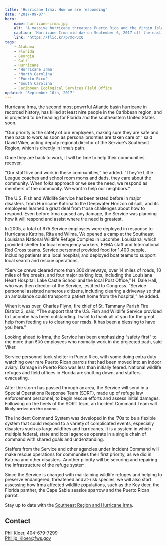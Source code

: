 ```yaml
---
title: 'Hurricane Irma: How we are responding'
date: '2017-09-07'
hero:
    name: hurricane-irma.jpg
    alt: 'A massive hurricane threatens Puerto Rico and the Virgin Islands.'
    caption: 'Hurricane Irma mid-day on September 6, 2017 off the east coast of Puerto Rico. Satellite Image by NOAA GOES-16.'
    link: 'https://flic.kr/p/XcPJxQ'
tags:
    - Alabama
    - Florida
    - Georgia
    - Gulf
    - Hurricane
    - 'Hurricane Irma'
    - 'North Carolina'
    - 'Puerto Rico'
    - 'South Carolina'
    - Caribbean Ecological Services Field Office
updated: 'September 10th, 2017'
---
```


Hurricane Irma, the second most powerful Atlantic basin hurricane in recorded history, has killed at least nine people in the Caribbean region, and is projected to be heading for Florida and the southeastern United States soon.

“Our priority is the safety of our employees, making sure they are safe and then back to work as soon as personal priorities are taken care of,” said David Viker, acting deputy regional director of the Service’s Southeast Region, which is directly in Irma’s path.

Once they are back to work, it will be time to help their communities recover.

“Our staff live and work in these communities,” he added. “They’re Little League coaches and school room moms and dads, they care about the community. When folks approach or we see the need, we respond as members of the community. We want to help our neighbors.”

The U.S. Fish and Wildlife Service has been tested before in major disasters, from Hurricane Katrina to the Deepwater Horizon oil spill, and its employees learned a great deal from those challenges about how to respond. Even before Irma caused any damage, the Service was planning how it will respond and assist where the need is greatest.

In 2005, a total of 675 Service employees were deployed in response to Hurricanes Katrina, Rita and Wilma. We opened a camp at the Southeast Louisiana National Wildlife Refuge Complex in Lacombe, Louisiana, which provided shelter for local emergency workers, FEMA staff and International Red Cross teams. Service personnel provided food for 1,400 people, including patients at a local hospital; and deployed boat teams to support local search and rescue operations.

“Service crews cleared more than 300 driveways, over 14 miles of roads, 10 miles of fire breaks, and four major parking lots, including the Louisiana Heart Hospital, Lake Castle School and the local Post Office,” H. Dale Hall, who was then director of the Service, testified to Congress. “Service personnel assisted numerous citizens, including clearing a driveway so that an ambulance could transport a patient home from the hospital,” he added.

When it was over, Charles Flynn, fire chief of St. Tammany Parish Fire District 3, said, “The support that the U.S. Fish and Wildlife Service provided to Lacombe has been outstanding. I want to thank all of you for the great help from feeding us to clearing our roads. It has been a blessing to have you here.”

Looking ahead to Irma, the Service has been emphasizing “safety first” to the more than 500 employees who normally work in the projected path, said Viker. 

Service personnel took shelter in Puerto Rico, with some doing extra duty watching over rare Puerto Rican parrots that had been moved into an indoor aviary. Damage in Puerto Rico was less than initially feared. National wildlife refuges and field offices in Florida are shutting down, and staffers evacuating.

After the storm has passed through an area, the Service will send in a Special Operations Response Team (SORT), made up of refuge law enforcement personnel, to begin rescue efforts and assess initial damages.  Following on the heels of the SORT team, an Incident Command Team will likely arrive on the scene. 

The Incident Command System was developed in the ‘70s to be a flexible system that could respond to a variety of complicated events, especially disasters such as large wildfires and hurricanes. It is a system in which multiple federal, state and local agencies operate in a single chain of command with shared goals and understanding.

Staffers from the Service and other agencies under Incident Command will make rescue operations for communities their first priority, as we did in Katrina and other disasters. Another priority will be securing and repairing the infrastructure of the refuge system.

Since the Service is charged with maintaining wildlife refuges and helping to preserve endangered, threatened and at-risk species, we will also start assessing how Irma affected wildlife populations, such as the Key deer, the Florida panther, the Cape Sable seaside sparrow and the Puerto Rican parrot.

Stay up to date with the [Southeast Region and Hurricane Irma](/tags/hurricane-irma).

## Contact

Phil Kloer, 404-679-7299  
[Phillip_Kloer@fws.gov](mailto:Phillip_Kloer@fws.gov)
